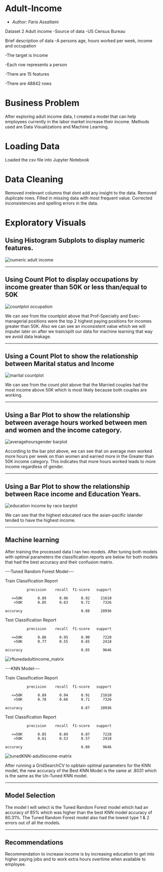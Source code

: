 # Adult-Income
- *Author: Faris Assallami*

Dataset 2 Adult income
-Source of data -US Census Bureau

Brief description of data 
-A persons age, hours worked per week, income and occupation

-The target is Income

-Each row represents a person

-There are 15 features

-There are 48842 rows

#  Business Problem

After exploring adult income data, I created a model that can help employees currently in the labor market increase their income.  Methods used are Data Visualizations and Machine Learning.

#  Loading Data

Loaded the csv file into Jupyter Notebook

# Data Cleaning

Removed irrelevant columns that dont add any insight to the data.  Removed duplicate rows.  Filled in missing data with most frequent value.  Corrected inconsistencies and spelling errors in the data.

# Exploratory Visuals

## Using Histogram Subplots to display numeric features.

![numeric adult income](https://user-images.githubusercontent.com/111199631/230174355-64a51846-7e94-417e-aeb5-2a04e1ab9044.png)

---------------------------------------------------------

## Using Count Plot to display occupations by income greater than 50K or less than/equal to 50K

![countplot occupation](https://user-images.githubusercontent.com/111199631/230174773-2f8ff3f7-5acd-41a6-b08c-41e303d4e35c.png)

We can see from the countplot above that Prof-Specialty and Exec-managerial positions were the top 2 highest paying positions for incomes greater than 50K.  Also we can see an inconsistent value which we will imputer later on after we train/split our data for machine learning that way we avoid data leakage.

--------------------------------------------------------

## Using a Count Plot to show the relationship between Marital status and Income

![marital countplot](https://user-images.githubusercontent.com/111199631/230175584-f2185551-437a-490c-84db-2844aff813ca.png)


We can see from the count plot above that the Married couples had the most income above 50K which is most likely because both couples are working.

---------------------------------------------------------

## Using a Bar Plot to show the relationship between average hours worked between men and women and the income category.

![averagehoursgender barplot](https://user-images.githubusercontent.com/111199631/230175913-9c01eab3-cd1f-46df-9861-a84d262eda9e.png)

According to the bar plot above, we can see that on average men worked more hours per week on than women and earned more in the Greater than 50K income category.  This indicates that more hours worked leads to more income regardless of gender.

----------------------------------------------------------
## Using a Bar Plot to show the relationship between Race income and Education Years.

![education income by race barplot](https://user-images.githubusercontent.com/111199631/230177174-da2bbc3e-7c13-47a7-bf96-bd19d2a31cf4.png)

We can see that the highest educated race the asian-pacific islander tended to have the highest income.

----------------------------------------------------------

## Machine learning

After training the processed data I ran two models.  After tuning both models with optimal parameters the classification reports are below for both models that had the best accuracy and their confusion matrix.

---Tuned Random Forest Model---

Train Classification Report 

              precision    recall  f1-score   support

       <=50K       0.89      0.96      0.92     21610
        >50K       0.85      0.63      0.72      7326

    accuracy                           0.88     28936
   

Test Classification Report 

              precision    recall  f1-score   support

       <=50K       0.86      0.95      0.90      7228
        >50K       0.77      0.55      0.65      2418

    accuracy                           0.85      9646
   
   
   ![rftunedadultincome_matrix](https://user-images.githubusercontent.com/111199631/230178350-633e8986-69ea-47a2-a96f-2cd6f9bc3c70.png)

  
---KNN Model---

Train Classification Report 

              precision    recall  f1-score   support

       <=50K       0.89      0.94      0.91     21610
        >50K       0.78      0.66      0.71      7326

    accuracy                           0.87     28936
   

Test Classification Report 

              precision    recall  f1-score   support

       <=50K       0.85      0.89      0.87      7228
        >50K       0.61      0.53      0.57      2418

    accuracy                           0.80      9646
    
   
![tunedKNN-adultincome-matrix](https://user-images.githubusercontent.com/111199631/230178817-d06b7042-ec25-422f-8a7f-11e7d7d2a2e9.png)


After running a GridSearchCV to opbtain opitmal parameters for the KNN model, the new accuracy of the Best KNN Model is the same at .8031 which is the same as the Un-Tuned KNN model.

-------------------------------------------------------

## Model Selection

The model I will select is the Tuned Random Forest model which had an accuracy of 85% which was higher than the best KNN model accuracy of 80.31%.  The Tuned Random Forest model also had the lowest type 1 & 2 errors out of all the models.

 
--------------------------------------------------------

## Recommendations

Recommendation to increase income is by increasing education to get into higher paying jobs and to work extra hours overtime when available to employee.
